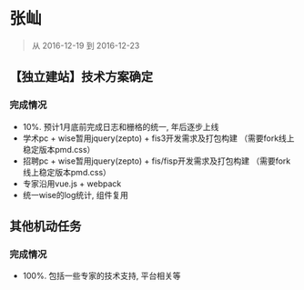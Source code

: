 # 张屾

> 从 2016-12-19 到 2016-12-23

## 【独立建站】技术方案确定

### 完成情况
 
- 10%. 预计1月底前完成日志和栅格的统一, 年后逐步上线
- 学术pc + wise暂用jquery(zepto) + fis3开发需求及打包构建 （需要fork线上稳定版本pmd.css）
- 招聘pc + wise暂用jquery(zepto) + fis/fisp开发需求及打包构建 （需要fork线上稳定版本pmd.css）
- 专家沿用vue.js + webpack
- 统一wise的log统计, 组件复用

## 其他机动任务

### 完成情况
 
- 100%. 包括一些专家的技术支持, 平台相关等
        

